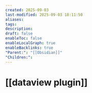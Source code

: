 ```yaml
---
created: 2025-09-03
last-modified: 2025-09-03 18:11:50
aliases:
tags:
description:
draft: false
enableToc: false
enableLocalGraph: true
enableBacklinks: true
"Parent:": "[[Obsidian]]"
"Children:":
---
```


# [[dataview plugin]]

